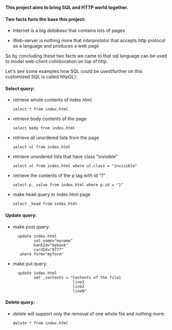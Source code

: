 **This project aims to bring SQL and HTTP world together.** 

#### Two facts form the base this project:
- Internet is a big *database* that contains lots of pages

- Web-server is nothing more that *interpretator* that accepts http protocol as a language and produces a web page

So by concluding these two facts we came to that sql language can be used to model web-client colloboration on top of http.

Let's see some examples how SQL could be used(further on this customized SQL is called httpQL):

#### Select query:

- retrieve whole contents of index.html
  
  `select * from index.html`

- retrieve body contents of the page
   
  `select body from index.html`

- retrieve all unordered lists from the page
    
  `select ul from index.html`

- retrieve unordered lists that have class "invisible"
    
  `select ul from index.html where ul.class = "invisible"`

- retrieve the contents of the p tag with id "1"
    
  `select p._value from index.html where p.id = "1"`

- make head query to index.html page
    
  `select _head from index.html`


#### Update query:

- make post query:
   
        update index.html
               set name="myname"
               bankId="mybank"
               cardId="0777"
         where form="myform"
  

- make put query:

        update index.html 
               set _contents = "Contents of the file1
                                line1
                                line2
                                lineN" 
                          

#### Delete query:

- delete will support only the removal of one whole file and nothing more:

     `delete * from index.html`
        

